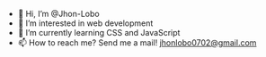 - 👋 Hi, I’m @Jhon-Lobo
- 👀 I’m interested in web development
- 👾 I’m currently learning CSS and JavaScript
- 📫 How to reach me? Send me a mail! jhonlobo0702@gmail.com
